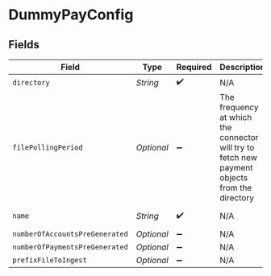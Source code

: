 # DummyPayConfig


## Fields

| Field                                                                                         | Type                                                                                          | Required                                                                                      | Description                                                                                   | Example                                                                                       |
| --------------------------------------------------------------------------------------------- | --------------------------------------------------------------------------------------------- | --------------------------------------------------------------------------------------------- | --------------------------------------------------------------------------------------------- | --------------------------------------------------------------------------------------------- |
| `directory`                                                                                   | *String*                                                                                      | :heavy_check_mark:                                                                            | N/A                                                                                           | /tmp/dummypay                                                                                 |
| `filePollingPeriod`                                                                           | *Optional<String>*                                                                            | :heavy_minus_sign:                                                                            | The frequency at which the connector will try to fetch new payment objects from the directory | 60s                                                                                           |
| `name`                                                                                        | *String*                                                                                      | :heavy_check_mark:                                                                            | N/A                                                                                           | My DummyPay Account                                                                           |
| `numberOfAccountsPreGenerated`                                                                | *Optional<Long>*                                                                              | :heavy_minus_sign:                                                                            | N/A                                                                                           |                                                                                               |
| `numberOfPaymentsPreGenerated`                                                                | *Optional<Long>*                                                                              | :heavy_minus_sign:                                                                            | N/A                                                                                           |                                                                                               |
| `prefixFileToIngest`                                                                          | *Optional<String>*                                                                            | :heavy_minus_sign:                                                                            | N/A                                                                                           |                                                                                               |